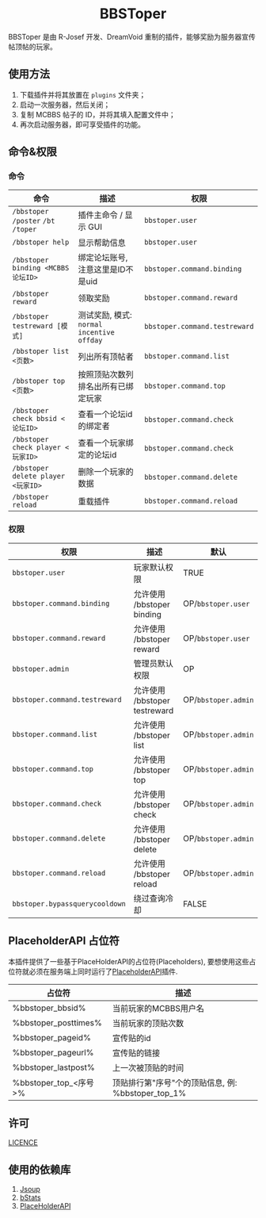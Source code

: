<div align="center">
    <h1> BBSToper </h1>
</div>

BBSToper 是由 R-Josef 开发、DreamVoid 重制的插件，能够奖励为服务器宣传帖顶帖的玩家。

## 使用方法

1. 下载插件并将其放置在 `plugins` 文件夹；
2. 启动一次服务器，然后关闭；
3. 复制 MCBBS 帖子的 ID，并将其填入配置文件中；
4. 再次启动服务器，即可享受插件的功能。

## 命令&权限
### 命令

| 命令 | 描述 | 权限 |
| ----- | ----- | ----- |
| `/bbstoper` `/poster` `/bt` `/toper` | 插件主命令 / 显示 GUI | `bbstoper.user` |
| `/bbstoper help` | 显示帮助信息 | `bbstoper.user` |
| `/bbstoper binding <MCBBS论坛ID>` | 绑定论坛账号, 注意这里是ID不是uid | `bbstoper.command.binding` |
| `/bbstoper reward` | 领取奖励 | `bbstoper.command.reward` |
| `/bbstoper testreward [模式]` | 测试奖励, 模式: `normal` `incentive` `offday` | `bbstoper.command.testreward` |
| `/bbstoper list <页数>` | 列出所有顶帖者 | `bbstoper.command.list` |
| `/bbstoper top <页数>` | 按照顶贴次数列排名出所有已绑定玩家 | `bbstoper.command.top` |
| `/bbstoper check bbsid <论坛ID>` | 查看一个论坛id的绑定者 | `bbstoper.command.check` |
| `/bbstoper check player <玩家ID>` | 查看一个玩家绑定的论坛id | `bbstoper.command.check` |
| `/bbstoper delete player <玩家ID>` | 删除一个玩家的数据 | `bbstoper.command.delete` |
| `/bbstoper reload` | 重载插件 | `bbstoper.command.reload` |

### 权限

| 权限 | 描述 | 默认 |
| ----- | ----- | ----- |
| `bbstoper.user` | 玩家默认权限 | TRUE |
| `bbstoper.command.binding` | 允许使用 /bbstoper binding | OP/`bbstoper.user` |
| `bbstoper.command.reward` | 允许使用 /bbstoper reward | OP/`bbstoper.user` |
| `bbstoper.admin` | 管理员默认权限 | OP |
| `bbstoper.command.testreward` | 允许使用 /bbstoper testreward | OP/`bbstoper.admin` |
| `bbstoper.command.list` | 允许使用 /bbstoper list | OP/`bbstoper.admin`|
| `bbstoper.command.top` | 允许使用 /bbstoper top | OP/`bbstoper.admin` |
| `bbstoper.command.check` | 允许使用 /bbstoper check | OP/`bbstoper.admin` |
| `bbstoper.command.delete` | 允许使用 /bbstoper delete | OP/`bbstoper.admin` |
| `bbstoper.command.reload` | 允许使用 /bbstoper reload | OP/`bbstoper.admin` |
| `bbstoper.bypassquerycooldown` | 绕过查询冷却 | FALSE |

## PlaceholderAPI 占位符

本插件提供了一些基于PlaceHolderAPI的占位符(Placeholders), 要想使用这些占位符就必须在服务端上同时运行了[PlaceholderAPI](https://github.com/PlaceholderAPI/PlaceholderAPI)插件.

| 占位符                | 描述                                               |
| --------------------- | -------------------------------------------------- |
| %bbstoper_bbsid%      | 当前玩家的MCBBS用户名                              |
| %bbstoper_posttimes%  | 当前玩家的顶贴次数                                 |
| %bbstoper_pageid%     | 宣传贴的id                                         |
| %bbstoper_pageurl%    | 宣传贴的链接                                       |
| %bbstoper_lastpost%   | 上一次被顶贴的时间                                 |
| %bbstoper_top_<序号>% | 顶贴排行第"序号"个的顶贴信息, 例: %bbstoper_top_1% |

## 许可

[LICENCE](./LICENSE)

## 使用的依赖库

1. [Jsoup](https://jsoup.org/)
2. [bStats](https://bstats.org/)
3. [PlaceHolderAPI](https://github.com/PlaceholderAPI/PlaceholderAPI)
